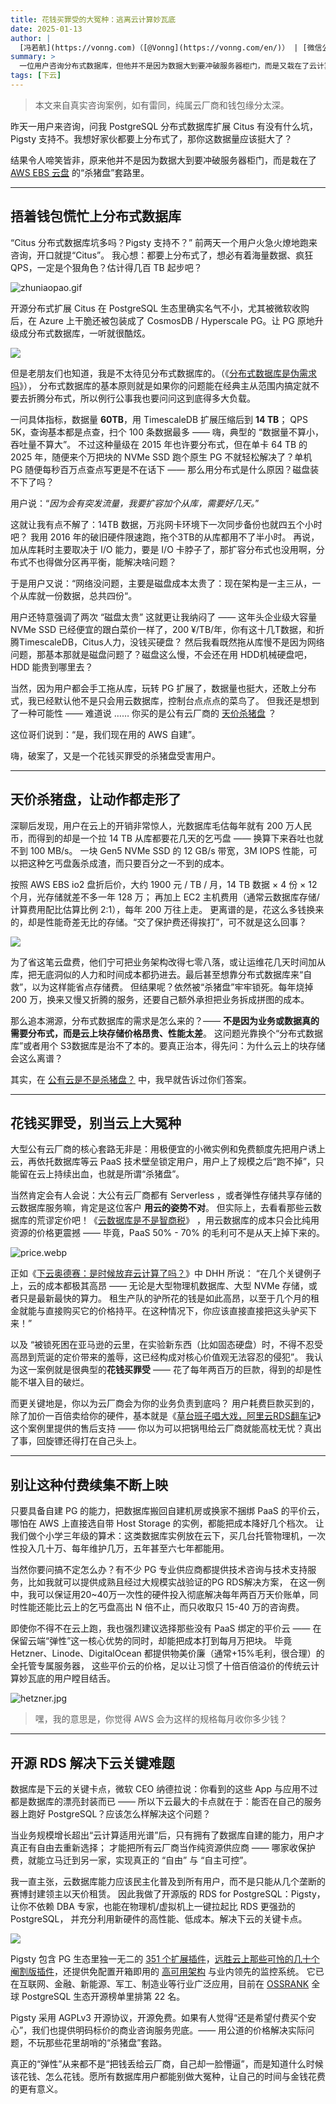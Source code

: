 ```yaml
---
title: 花钱买罪受的大冤种：逃离云计算妙瓦底
date: 2025-01-13
author: |
  [冯若航](https://vonng.com)（[@Vonng](https://vonng.com/en/)） | [微信公众号](https://mp.weixin.qq.com/s/zwJ2T2Vh_R7xD8IKPso31Q)
summary: >
  一位用户咨询分布式数据库，但他并不是因为数据大到要冲破服务器柜门，而是又栽在了云计算妙瓦底的杀猪盘套路中。
tags: [下云]
---
```


> 本文来自真实咨询案例，如有雷同，纯属云厂商和钱包缘分太深。

昨天一用户来咨询，问我 PostgreSQL 分布式数据库扩展 Citus 有没有什么坑，Pigsty 支持不。我想好家伙都要上分布式了，那你这数据量应该挺大了？

结果令人啼笑皆非，原来他并不是因为数据大到要冲破服务器柜门，而是栽在了 [AWS EBS 云盘](https://mp.weixin.qq.com/s/UxjiUBTpb1pRUfGtR9V3ag) 的“杀猪盘”套路里。




-------

## 捂着钱包慌忙上分布式数据库

“Citus 分布式数据库坑多吗？Pigsty 支持不？” 前两天一个用户火急火燎地跑来咨询，开口就提“Citus”。
我心想：都要上分布式了，想必有着海量数据、疯狂QPS，一定是个狠角色？估计得几百 TB 起步吧？

![zhuniaopao.gif](zhuniaopao.gif)

开源分布式扩展 Citus 在 PostgreSQL 生态里确实名气不小，尤其被微软收购后，在 Azure 上干脆还被包装成了 CosmosDB / Hyperscale PG。让 PG 原地升级成分布式数据库，一听就很酷炫。

![](intro.png)

但是老朋友们也知道，我是不太待见分布式数据库的。（《[分布式数据库是伪需求吗](/db/distributive-bullshit/)》），
分布式数据库的基本原则就是如果你的问题能在经典主从范围内搞定就不要去折腾分布式，所以例行公事我也要问问这到底得多大负载。

一问具体指标，数据量 **60TB**，用 TimescaleDB 扩展压缩后到 **14 TB**； QPS 5K，查询基本都是点查，扫个 100 条数据最多 —— 嗨，典型的 “数据量不算小，吞吐量不算大”。
不过这种量级在 2015 年也许要分布式，但在单卡 64 TB 的 2025 年，随便来个万把块的 NVMe SSD 跑个原生 PG 不就轻松解决了？单机 PG 随便每秒百万点查点写更是不在话下
 ——  那么用分布式是什么原因？磁盘装不下了吗？


用户说：“*因为会有突发流量，我要扩容加个从库，需要好几天。*”

这就让我有点不解了：14TB 数据，万兆网卡环境下一次同步备份也就四五个小时吧？ 我用 2016 年的破旧硬件限速跑，拖个3TB的从库都用不了半小时。
再说，加从库耗时主要取决于 I/O 能力，要是 I/O 卡脖子了，那扩容分布式也没用啊，分布式不也得做分区再平衡，能解决啥问题？


于是用户又说：“网络没问题，主要是磁盘成本太贵了：现在架构是一主三从，一个从库就一份数据，总共四份“。

用户还特意强调了两次 “磁盘太贵” 这就更让我纳闷了 —— 这年头企业级大容量 NVMe SSD 已经便宜的跟白菜价一样了，200 ¥/TB/年，你有这十几T数据，和折腾TimescaleDB，Citus人力，没钱买硬盘？
然后我看既然拖从库慢不是因为网络问题，那基本那就是磁盘问题了？磁盘这么慢，不会还在用 HDD机械硬盘吧，HDD 能贵到哪里去？

当然，因为用户都会手工拖从库，玩转 PG 扩展了，数据量也挺大，还敢上分布式，我已经默认他不是只会用云数据库，控制台点点点的菜鸟了。
但我还是想到了一种可能性 —— 难道说 …… 你买的是公有云厂商的 [天价杀猪盘](https://mp.weixin.qq.com/s/UxjiUBTpb1pRUfGtR9V3ag) ？

这位哥们说到：“是，我们现在用的 AWS 自建”。

嗨，破案了，又是一个花钱买罪受的杀猪盘受害用户。



-------

## 天价杀猪盘，让动作都走形了

深聊后发现，用户在云上的开销非常惊人，光数据库毛估每年就有 200 万人民币，而得到的却是一个拉 14 TB 从库都要花几天的乞丐盘 ——
换算下来吞吐也就不到 100 MB/s。 一块 Gen5 NVMe SSD 的 12 GB/s 带宽，3M IOPS 性能，可以把这种乞丐盘轰杀成渣，而只要百分之一不到的成本。

按照 AWS EBS io2 盘折后价，大约 1900 元 / TB / 月，14 TB 数据 × 4 份 × 12 个月，光存储就差不多一年 128 万；
再加上 EC2 主机费用（通常云数据库存储/计算费用配比估算比例 2:1），每年 200 万往上走。
更离谱的是，花这么多钱换来的，却是性能奇差无比的存储。“交了保护费还得挨打”，可不就是这么回事？

![](ebs-2.png)

为了省这笔云盘费，他们宁可把业务架构改得七零八落，或让运维花几天时间加从库，把无底洞似的人力和时间成本都扔进去。最后甚至想靠分布式数据库来“自救”，以为这样能省点存储费。
但结果呢？依然被“杀猪盘”牢牢锁死。每年烧掉 200 万，换来又慢又折腾的服务，还要自己额外承担把业务拆成拼图的成本。

那么追本溯源，分布式数据库的需求是怎么来的？—— **不是因为业务或数据真的需要分布式，而是云上块存储价格昂贵、性能太差**。
这问题光靠换个“分布式数据库”或者用个 S3数据库是治不了本的。要真正治本，得先问：为什么云上的块存储会这么离谱？

其实，在 [公有云是不是杀猪盘？](/cloud/ebs/) 中，我早就告诉过你们答案。



-------

## 花钱买罪受，别当云上大冤种

大型公有云厂商的核心套路无非是：用极便宜的小微实例和免费额度先把用户诱上云，再依托数据库等云 PaaS 技术壁垒锁定用户，用户上了规模之后“跑不掉”，只能留在云上持续出血，也就是所谓“杀猪盘”。

当然肯定会有人会说：大公有云厂商都有 Serverless ，或者弹性存储共享存储的云数据库服务嘛，肯定是这位客户 **用云的姿势不对**。
但实际上，去看看那些云数据库的荒谬定价吧！《[云数据库是不是智商税](https://mp.weixin.qq.com/s/LefEAXTcBH-KBJNhXNoc7A)》
，用云数据库的成本只会比纯用资源的价格更震撼 —— 毕竟，PaaS 50% - 70% 的毛利可不是从天上掉下来的。

![price.webp](price.webp)

正如《[下云奥德赛：是时候放弃云计算了吗？](https://mp.weixin.qq.com/s/CicctyvV1xk5B-AsKfzPjw)》中 DHH 所说：
“在几个关键例子上，云的成本都极其高昂 —— 无论是大型物理机数据库、大型 NVMe 存储，或者只是最新最快的算力。
租生产队的驴所花的钱是如此高昂，以至于几个月的租金就能与直接购买它的价格持平。在这种情况下，你应该直接直接把这头驴买下来！”

以及 “被锁死困在亚马逊的云里，在实验新东西（比如固态硬盘）时，不得不忍受高昂到荒诞的定价带来的羞辱，这已经构成对核心价值观无法容忍的侵犯”。
我认为这一案例就是很典型的**花钱买罪受** —— 花了每年两百万的巨款，得到的却是性能不堪入目的破烂。

而更关键地是，你以为云厂商会为你的业务负责到底吗？
用户耗费巨款买到的，除了加价一百倍卖给你的硬件，基本就是《[草台班子唱大戏，阿里云RDS翻车记](https://mp.weixin.qq.com/s/kOIw8uPjZUZ0-QisC1TBOA)》这个案例里提供的售后支持
 —— 你以为可以把锅甩给云厂商就能高枕无忧？真出了事，回旋镖还得打在自己头上。



-------

## 别让这种付费续集不断上映

只要具备自建 PG 的能力，把数据库搬回自建机房或换家不捆绑 PaaS 的平价云，哪怕在 AWS 上直接选自带 Host Storage 的实例，都能把成本降好几个档次。
让我们做个小学三年级的算术：这类数据库实例放在云下，买几台托管物理机，一次性投入几十万、每年维护几万，五年甚至六七年都能用。

当然你要问搞不定怎么办？有不少 PG 专业供应商都提供技术咨询与技术支持服务，比如我就可以提供成熟且经过大规模实战验证的PG RDS解决方案，
在这一例中，我可以保证用20~40万一次性的硬件投入彻底解决每年两百万天价账单，同时性能还能比云上的乞丐盘高出 N 倍不止，而只收取只 15-40 万的咨询费。

即使你不得不在云上跑，我也强烈建议选择那些没有 PaaS 绑定的平价云 —— 在保留云端“弹性”这一核心优势的同时，却能把成本打到每月万把块。
毕竟 Hetzner、Linode、DigitalOcean 都提供物美价廉（通常+15%毛利，很合理）的全托管专属服务器，
这些平价云的价格，足以让习惯了十倍百倍溢价的传统云计算妙瓦底的用户瞠目结舌。

![hetzner.jpg](hetzner.jpg)

> 嘿，我的意思是，你觉得 AWS 会为这样的规格每月收你多少钱？




-------

## 开源 RDS 解决下云关键难题

数据库是下云的关键卡点，微软 CEO 纳德拉说：你看到的这些 App 与应用不过都是数据库的漂亮封装而已 ——
所以下云最大的卡点就在于：能否在自己的服务器上跑好 PostgreSQL？应该怎么样解决这个问题？

当业务规模增长超出“云计算适用光谱”后，只有拥有了数据库自建的能力，用户才真正有自由去重新选择；
才能把所有云厂商当作纯资源供应商 —— 哪家收保护费，就能立马迁到另一家，实现真正的 “自由” 与 “自主可控”。

我一直主张，云数据库能力应该民主化普及到所有用户，而不是只能从几个垄断的赛博封建领主以天价租赁。
因此我做了开源版的 RDS for PostgreSQL：Pigsty，让你不依赖 DBA 专家，也能在物理机/虚拟机上一键拉起比 RDS 更强劲的 PostgreSQL，
并充分利用新硬件的高性能、低成本。解决下云的关键卡点。

![](/img/pigsty/ecosystem.png)

Pigsty 包含 PG 生态里独一无二的 [351 个扩展插件](https://ext.pigsty.io)，[远胜云上那些可怜的几十个阉割版插件](https://mp.weixin.qq.com/s/EH7RPB6ImfMHXhOMU7P5Qg)，还提供免配置开箱即用的 [高可用架构](/zh/docs/concept/ha) 与业内领先的监控系统。
它已在互联网、金融、新能源、军工、制造业等行业广泛应用，目前在 [OSSRANK](https://ossrank.com/cat/368-postgresql-extension-ecosystem?page=2) 全球 PostgreSQL 生态开源榜单里排第 22 名。

Pigsty 采用 AGPLv3 开源协议，开源免费。如果有人觉得“还是希望付费买个安心”，我们也提供明码标价的商业咨询服务兜底。—— 用公道的价格解决实际问题，不玩那些花里胡哨的“杀猪盘”套路。

真正的“弹性”从来都不是“把钱丢给云厂商，自己却一脸懵逼”，而是知道什么时候该花钱、怎么花钱。愿所有数据库用户都能别做大冤种，让自己的时间与金钱花费的更有意义。

